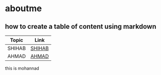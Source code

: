 # aboutme

## how to create a table of content using markdown

| Topic  | Link                              |
| ------ | --------------------------------- |
| SHIHAB | [SHIHAB](./markdown/shihab.md)    |
| AHMAD  | [AHMAD](./anotherfolder/ahmad.md) |

this is mohannad

